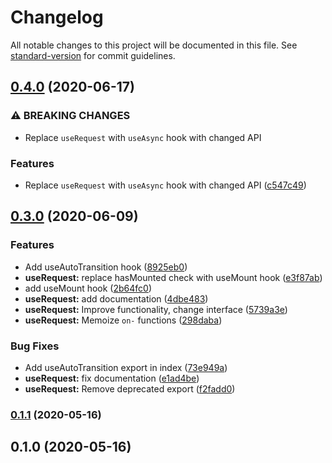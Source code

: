 # Changelog

All notable changes to this project will be documented in this file. See [standard-version](https://github.com/conventional-changelog/standard-version) for commit guidelines.

## [0.4.0](https://github.com/drizzer14/honks/compare/v0.3.0...v0.4.0) (2020-06-17)


### ⚠ BREAKING CHANGES

* Replace `useRequest` with `useAsync` hook with changed API

### Features

* Replace `useRequest` with `useAsync` hook with changed API ([c547c49](https://github.com/drizzer14/honks/commit/c547c494743d333d5391828d7e1a9518215e25ba))

## [0.3.0](https://github.com/drizzer14/honks/compare/v0.1.1...v0.3.0) (2020-06-09)


### Features

* Add useAutoTransition hook ([8925eb0](https://github.com/drizzer14/honks/commit/8925eb06429af8505b480b0519a49715bfa0b2c0))
* **useRequest:** replace hasMounted check with useMount hook ([e3f87ab](https://github.com/drizzer14/honks/commit/e3f87ab10cf2cea42ea1dd009f287f052bd5d599))
* add useMount hook ([2b64fc0](https://github.com/drizzer14/honks/commit/2b64fc0f5ae70096a3500e2fcfcf152d3056733a))
* **useRequest:** add documentation ([4dbe483](https://github.com/drizzer14/honks/commit/4dbe48399df5eb6966475dd4bc72cc126162c515))
* **useRequest:** Improve functionality, change interface ([5739a3e](https://github.com/drizzer14/honks/commit/5739a3e877092daa5dbcf528154b1f89b7833768))
* **useRequest:** Memoize `on-` functions ([298daba](https://github.com/drizzer14/honks/commit/298daba3df9a66b09bab43cc81f99b348bfba544))


### Bug Fixes

* Add useAutoTransition export in index ([73e949a](https://github.com/drizzer14/honks/commit/73e949a2fee5de6344ccb49e57890704e651ec99))
* **useRequest:** fix documentation ([e1ad4be](https://github.com/drizzer14/honks/commit/e1ad4bebde4070ef77c7504cd92d71b6b4f602ef))
* **useRequest:** Remove deprecated export ([f2fadd0](https://github.com/drizzer14/honks/commit/f2fadd04e582ec587b6d0e8d3c69561ab3eaa1b2))

### [0.1.1](https://github.com/drizzer14/honks/compare/v0.1.0...v0.1.1) (2020-05-16)

## 0.1.0 (2020-05-16)
